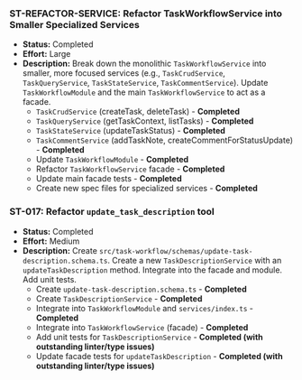 ### ST-REFACTOR-SERVICE: Refactor TaskWorkflowService into Smaller Specialized Services
-   **Status:** Completed
-   **Effort:** Large
-   **Description:** Break down the monolithic `TaskWorkflowService` into smaller, more focused services (e.g., `TaskCrudService`, `TaskQueryService`, `TaskStateService`, `TaskCommentService`). Update `TaskWorkflowModule` and the main `TaskWorkflowService` to act as a facade.
    -   `TaskCrudService` (createTask, deleteTask) - **Completed**
    -   `TaskQueryService` (getTaskContext, listTasks) - **Completed**
    -   `TaskStateService` (updateTaskStatus) - **Completed**
    -   `TaskCommentService` (addTaskNote, createCommentForStatusUpdate) - **Completed**
    -   Update `TaskWorkflowModule` - **Completed**
    -   Refactor `TaskWorkflowService` facade - **Completed**
    -   Update main facade tests - **Completed**
    -   Create new spec files for specialized services - **Completed**

### ST-017: Refactor `update_task_description` tool
-   **Status:** Completed
-   **Effort:** Medium
-   **Description:** Create `src/task-workflow/schemas/update-task-description.schema.ts`. Create a new `TaskDescriptionService` with an `updateTaskDescription` method. Integrate into the facade and module. Add unit tests.
    -   Create `update-task-description.schema.ts` - **Completed**
    -   Create `TaskDescriptionService` - **Completed**
    -   Integrate into `TaskWorkflowModule` and `services/index.ts` - **Completed**
    -   Integrate into `TaskWorkflowService` (facade) - **Completed**
    -   Add unit tests for `TaskDescriptionService` - **Completed (with outstanding linter/type issues)**
    -   Update facade tests for `updateTaskDescription` - **Completed (with outstanding linter/type issues)** 